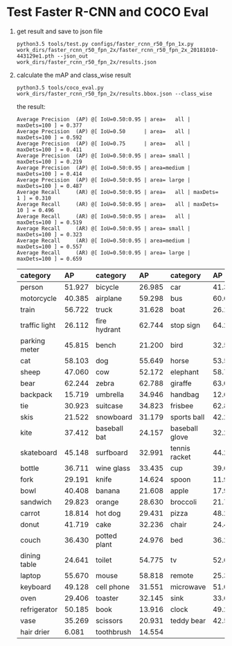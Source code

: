 # Test Faster R-CNN and COCO Eval

1. get result and save to json file
   
   ```python3.5 tools/test.py configs/faster_rcnn_r50_fpn_1x.py work_dirs/faster_rcnn_r50_fpn_2x/faster_rcnn_r50_fpn_2x_20181010-443129e1.pth --json_out work_dirs/faster_rcnn_r50_fpn_2x/results.json```
2. calculate the mAP and class_wise result

    ```python3.5 tools/coco_eval.py work_dirs/faster_rcnn_r50_fpn_2x/results.bbox.json --class_wise```

    the result:
     ```
     Average Precision  (AP) @[ IoU=0.50:0.95 | area=   all | maxDets=100 ] = 0.377
     Average Precision  (AP) @[ IoU=0.50      | area=   all | maxDets=100 ] = 0.592
     Average Precision  (AP) @[ IoU=0.75      | area=   all | maxDets=100 ] = 0.411
     Average Precision  (AP) @[ IoU=0.50:0.95 | area= small | maxDets=100 ] = 0.219
     Average Precision  (AP) @[ IoU=0.50:0.95 | area=medium | maxDets=100 ] = 0.414
     Average Precision  (AP) @[ IoU=0.50:0.95 | area= large | maxDets=100 ] = 0.487
     Average Recall     (AR) @[ IoU=0.50:0.95 | area=   all | maxDets=  1 ] = 0.310
     Average Recall     (AR) @[ IoU=0.50:0.95 | area=   all | maxDets= 10 ] = 0.496
     Average Recall     (AR) @[ IoU=0.50:0.95 | area=   all | maxDets=100 ] = 0.519
     Average Recall     (AR) @[ IoU=0.50:0.95 | area= small | maxDets=100 ] = 0.323
     Average Recall     (AR) @[ IoU=0.50:0.95 | area=medium | maxDets=100 ] = 0.557
     Average Recall     (AR) @[ IoU=0.50:0.95 | area= large | maxDets=100 ] = 0.659
    ```
    
    | category      | AP     | category     | AP     | category       | AP     |
    |:--------------|:-------|:-------------|:-------|:---------------|:-------|
    | person        | 51.927 | bicycle      | 26.985 | car            | 41.377 |
    | motorcycle    | 40.385 | airplane     | 59.298 | bus            | 60.641 |
    | train         | 56.722 | truck        | 31.628 | boat           | 26.124 |
    | traffic light | 26.112 | fire hydrant | 62.744 | stop sign      | 64.214 |
    | parking meter | 45.815 | bench        | 21.200 | bird           | 32.572 |
    | cat           | 58.103 | dog          | 55.649 | horse          | 53.589 |
    | sheep         | 47.060 | cow          | 52.172 | elephant       | 58.757 |
    | bear          | 62.244 | zebra        | 62.788 | giraffe        | 63.022 |
    | backpack      | 15.719 | umbrella     | 34.946 | handbag        | 12.683 |
    | tie           | 30.923 | suitcase     | 34.823 | frisbee        | 62.801 |
    | skis          | 21.522 | snowboard    | 31.179 | sports ball    | 42.212 |
    | kite          | 37.412 | baseball bat | 24.157 | baseball glove | 32.252 |
    | skateboard    | 45.148 | surfboard    | 32.991 | tennis racket  | 44.265 |
    | bottle        | 36.711 | wine glass   | 33.435 | cup            | 39.698 |
    | fork          | 29.191 | knife        | 14.624 | spoon          | 11.916 |
    | bowl          | 40.408 | banana       | 21.608 | apple          | 17.993 |
    | sandwich      | 29.823 | orange       | 28.630 | broccoli       | 21.762 |
    | carrot        | 18.814 | hot dog      | 29.431 | pizza          | 48.275 |
    | donut         | 41.719 | cake         | 32.236 | chair          | 24.418 |
    | couch         | 36.430 | potted plant | 24.976 | bed            | 36.289 |
    | dining table  | 24.641 | toilet       | 54.775 | tv             | 52.635 |
    | laptop        | 55.670 | mouse        | 58.818 | remote         | 25.370 |
    | keyboard      | 49.128 | cell phone   | 31.551 | microwave      | 51.033 |
    | oven          | 29.406 | toaster      | 32.145 | sink           | 33.601 |
    | refrigerator  | 50.185 | book         | 13.916 | clock          | 49.260 |
    | vase          | 35.269 | scissors     | 20.931 | teddy bear     | 42.508 |
    | hair drier    | 6.081  | toothbrush   | 14.554 |                |        |
    
